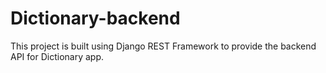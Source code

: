 # Dictionary-backend 
This project is built using Django REST Framework 
to provide the backend API for Dictionary app.
